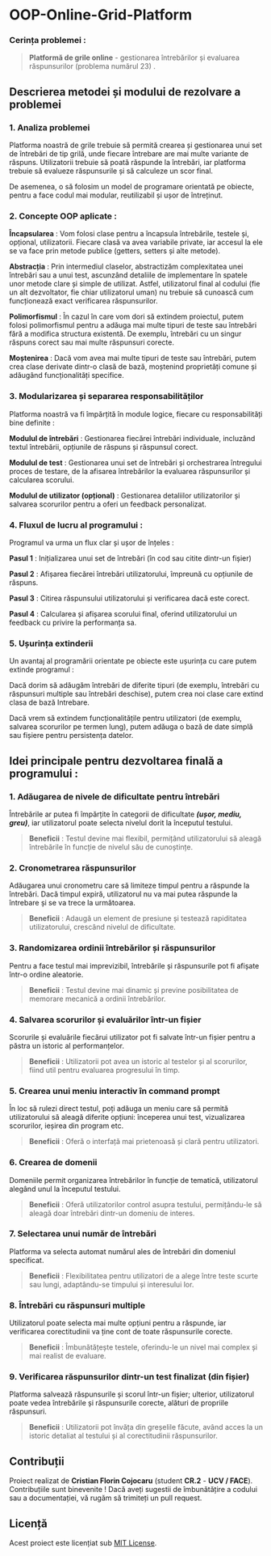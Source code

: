 # OOP-Online-Grid-Platform

### Cerința problemei :
> **Platformă de grile online** - gestionarea întrebărilor și evaluarea răspunsurilor (problema numărul 23) .

## Descrierea metodei și modului de rezolvare a problemei
### 1. Analiza problemei
Platforma noastră de grile trebuie să permită crearea și gestionarea unui set de întrebări de tip grilă, unde fiecare întrebare are mai multe variante de răspuns.
Utilizatorii trebuie să poată răspunde la întrebări, iar platforma trebuie să evalueze răspunsurile și să calculeze un scor final.

De asemenea, o să folosim un model de programare orientată pe obiecte, pentru a face codul mai modular, reutilizabil și ușor de întreținut.

### 2. Concepte OOP aplicate :
**Încapsularea** : Vom folosi clase pentru a încapsula întrebările, testele și, opțional, utilizatorii. Fiecare clasă va avea variabile private, iar accesul la ele se va face prin metode publice (getters, setters și alte metode).

**Abstracția** : Prin intermediul claselor, abstractizăm complexitatea unei întrebări sau a unui test, ascunzând detaliile de implementare în spatele unor metode clare și simple de utilizat. Astfel, utilizatorul final al codului (fie un alt dezvoltator, fie chiar utilizatorul uman) nu trebuie să cunoască cum funcționează exact verificarea răspunsurilor.

**Polimorfismul** : În cazul în care vom dori să extindem proiectul, putem folosi polimorfismul pentru a adăuga mai multe tipuri de teste sau întrebări fără a modifica structura existentă. De exemplu, întrebări cu un singur răspuns corect sau mai multe răspunsuri corecte.

**Moștenirea** : Dacă vom avea mai multe tipuri de teste sau întrebări, putem crea clase derivate dintr-o clasă de bază, moștenind proprietăți comune și adăugând funcționalități specifice.

### 3. Modularizarea și separarea responsabilităților
Platforma noastră va fi împărțită în module logice, fiecare cu responsabilități bine definite :

**Modulul de întrebări** : Gestionarea fiecărei întrebări individuale, incluzând textul întrebării, opțiunile de răspuns și răspunsul corect.

**Modulul de test** : Gestionarea unui set de întrebări și orchestrarea întregului proces de testare, de la afisarea întrebărilor la evaluarea răspunsurilor și calcularea scorului.

**Modulul de utilizator (opțional)**  : Gestionarea detaliilor utilizatorilor și salvarea scorurilor pentru a oferi un feedback personalizat.

### 4. Fluxul de lucru al programului :
Programul va urma un flux clar și ușor de înțeles :

**Pasul 1** : Inițializarea unui set de întrebări (în cod sau citite dintr-un fișier)

**Pasul 2** : Afișarea fiecărei întrebări utilizatorului, împreună cu opțiunile de răspuns.

**Pasul 3** : Citirea răspunsului utilizatorului și verificarea dacă este corect.

**Pasul 4** : Calcularea și afișarea scorului final, oferind utilizatorului un feedback cu privire la performanța sa.

### 5. Ușurința extinderii
Un avantaj al programării orientate pe obiecte este ușurința cu care putem extinde programul : 

Dacă dorim să adăugăm întrebări de diferite tipuri (de exemplu, întrebări cu răspunsuri multiple sau întrebări deschise), putem crea noi clase care extind clasa de bază Intrebare.

Dacă vrem să extindem funcționalitățile pentru utilizatori (de exemplu, salvarea scorurilor pe termen lung), putem adăuga o bază de date simplă sau fișiere pentru persistența datelor.

## Idei principale pentru dezvoltarea finală a programului :

### 1. Adăugarea de nivele de dificultate pentru întrebări
Întrebările ar putea fi împărțite în categorii de dificultate ***(ușor, mediu, greu)***, iar utilizatorul poate selecta nivelul dorit la începutul testului.
> **Beneficii** : Testul devine mai flexibil, permițând utilizatorului să aleagă întrebările în funcție de nivelul său de cunoștințe.

### 2. Cronometrarea răspunsurilor
Adăugarea unui cronometru care să limiteze timpul pentru a răspunde la întrebări. Dacă timpul expiră, utilizatorul nu va mai putea răspunde la întrebare și se va trece la următoarea.
> **Beneficii** : Adaugă un element de presiune și testează rapiditatea utilizatorului, crescând nivelul de dificultate.

### 3. Randomizarea ordinii întrebărilor și răspunsurilor
Pentru a face testul mai imprevizibil, întrebările și răspunsurile pot fi afișate într-o ordine aleatorie.
> **Beneficii** : Testul devine mai dinamic și previne posibilitatea de memorare mecanică a ordinii întrebărilor.

### 4. Salvarea scorurilor și evaluărilor într-un fișier
Scorurile și evaluările fiecărui utilizator pot fi salvate într-un fișier pentru a păstra un istoric al performanțelor.
> **Beneficii** : Utilizatorii pot avea un istoric al testelor și al scorurilor, fiind util pentru evaluarea progresului în timp.

### 5. Crearea unui meniu interactiv în command prompt
În loc să rulezi direct testul, poți adăuga un meniu care să permită utilizatorului să aleagă diferite opțiuni: începerea unui test, vizualizarea scorurilor, ieșirea din program etc.
> **Beneficii** : Oferă o interfață mai prietenoasă și clară pentru utilizatori.

### 6. Crearea de domenii
Domeniile permit organizarea întrebărilor în funcție de tematică, utilizatorul alegând unul la începutul testului.
> **Beneficii** : Oferă utilizatorilor control asupra testului, permițându-le să aleagă doar întrebări dintr-un domeniu de interes.

### 7. Selectarea unui număr de întrebări
Platforma va selecta automat numărul ales de întrebări din domeniul specificat.
> **Beneficii** : Flexibilitatea pentru utilizatori de a alege între teste scurte sau lungi, adaptându-se timpului și interesului lor.

### 8. Întrebări cu răspunsuri multiple
Utilizatorul poate selecta mai multe opțiuni pentru a răspunde, iar verificarea corectitudinii va ține cont de toate răspunsurile corecte.
> **Beneficii** : Îmbunătățește testele, oferindu-le un nivel mai complex și mai realist de evaluare.

### 9. Verificarea răspunsurilor dintr-un test finalizat (din fișier)
Platforma salvează răspunsurile și scorul într-un fișier; ulterior, utilizatorul poate vedea întrebările și răspunsurile corecte, alături de propriile răspunsuri.
> **Beneficii** : Utilizatorii pot învăța din greșelile făcute, având acces la un istoric detaliat al testului și al corectitudinii răspunsurilor.

## Contribuții
Proiect realizat de **Cristian Florin Cojocaru** (student **CR.2** - **UCV / FACE**). Contribuțiile sunt binevenite ! Dacă aveți sugestii de îmbunătățire a codului sau a documentației, vă rugăm să trimiteți un pull request.

## Licență
Acest proiect este licențiat sub [MIT License](LICENSE).
